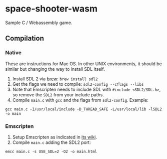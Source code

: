 # space-shooter-wasm

Sample C / Webassembly game.

## Compilation

### Native

These are instructions for Mac OS. In other UNIX environments, it should be similar but changing the way to install SDL itself.

1. Install SDL 2 via [brew](http://brew.sh/): `brew install sdl2`
2. Get the flags we need to compile: `sdl2-config --cflags --libs`
3. Note that Emscripten needs to include SDL with `#include <SDL2/SDL.h>`, so remove the `SDL2` from your include paths.
4. Compile `main.c` with `gcc` and the flags from `sdl2-config`. Example:

```
gcc main.c -I/usr/local/include -D_THREAD_SAFE -L/usr/local/lib -lSDL2 -o main
```

### Emscripten

1. Setup Emscripten as indicated in [its wiki](http://kripken.github.io/emscripten-site/docs/getting_started/downloads.html).
2. Compile `main.c` adding the SDL2 port:

```
emcc main.c -s USE_SDL=2 -O2 -o main.html
```

